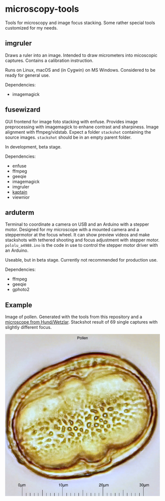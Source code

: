 # microscopy-tools

Tools for microscopy and image focus stacking.
Some rather special tools customized for my needs.

## imgruler

Draws a ruler into an image.
Intended to draw micrometers into micoscopic captures.
Contains a calibration instruction.

Runs on Linux, macOS and (in Cygwin) on MS Windows.
Considered to be ready for general use.

Dependencies:
 - imagemagick

## fusewizard

GUI frontend for image foto stacking with enfuse. 
Provides image preprocessing with imagemagick to enhane contrast and sharpiness. 
Image alignment with ffmpeg/vidstab. 
Expect a folder `stackshot` containing the source images. `stackshot` should be in an empty parent folder.

In development, beta stage.

Dependencies: 
 - enfuse
 - ffmpeg
 - geeqie
 - imagemagick
 - imgruler
 - [kaptain](https://github.com/mviereck/kaptain)
 - viewnior

## arduterm

Terminal to coordinate a camera on USB and an Arduino with a stepper motor. 
Designed for my microscope with a mounted camera and a steppermotor at the focus wheel.
It can show preview videos and make stackshots with tethered shooting and focus adjustment with stepper motor.
`pololu_a4988.ino` is the code in use to control the stepper motor driver with an Arduino.

Useable, but in beta stage. Currently not recommended for production use.

Dependencies:
 - ffmpeg
 - geeqie
 - gphoto2

## Example

Image of pollen. Generated with the tools from this repository and a [microscope from Hund/Wetzlar](https://www.hund.de/en/). Stackshot result of 69 single captures with slightly different focus.

![screenshot](example.jpg)
